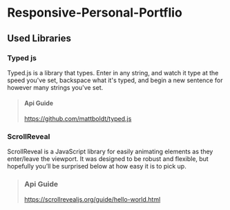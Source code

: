 # Responsive-Personal-Portflio
## Used Libraries

### Typed js
Typed.js is a library that types. Enter in any string, and watch it type at the speed you've set, backspace what it's typed, and begin a new sentence for however many strings you've set.
>#### Api Guide
>https://github.com/mattboldt/typed.js


### ScrollReveal
ScrollReveal is a JavaScript library for easily animating elements as they enter/leave the viewport. It was designed to be robust and flexible, but hopefully you’ll be surprised below at how easy it is to pick up.

>### Api Guide
>https://scrollrevealjs.org/guide/hello-world.html
